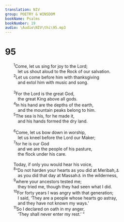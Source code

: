 ```yaml
---
translation: NIV
group: POETRY & WINSDOM
bookName: Psalms 
bookNumber: 19
audio: \Audio\NIV\thi\95.mp3
---
```


<div class="title"><h1>95</h1></div>
<span class="verse thi_95_1">  <sup>1</sup>Come, let us sing for joy to the Lord; <br/>   let us shout aloud to the Rock of our salvation. <br/></span>
<span class="verse thi_95_2">  <sup>2</sup>Let us come before him with thanksgiving <br/>   and extol him with music and song. <br/><br/></span>
<span class="verse thi_95_3">  <sup>3</sup>For the Lord is the great God, <br/>   the great King above all gods. <br/></span>
<span class="verse thi_95_4">  <sup>4</sup>In his hand are the depths of the earth, <br/>   and the mountain peaks belong to him. <br/></span>
<span class="verse thi_95_5">  <sup>5</sup>The sea is his, for he made it, <br/>   and his hands formed the dry land. <br/><br/></span>
<span class="verse thi_95_6">  <sup>6</sup>Come, let us bow down in worship, <br/>   let us kneel before the Lord our Maker; <br/></span>
<span class="verse thi_95_7">  <sup>7</sup>for he is our God <br/>   and we are the people of his pasture, <br/>   the flock under his care. <br/><br/>  Today, if only you would hear his voice, <br/></span>
<span class="verse thi_95_8">  <sup>8</sup>“Do not harden your hearts as you did at Meribah,<a data-toggle="tooltip" data-placement="bottom" title="means quarreling.">⚓</a><br/>   as you did that day at Massah<a data-toggle="tooltip" data-placement="bottom" title="means testing.">⚓</a> in the wilderness, <br/></span>
<span class="verse thi_95_9">  <sup>9</sup>where your ancestors tested me; <br/>   they tried me, though they had seen what I did. <br/></span>
<span class="verse thi_95_10">  <sup>10</sup>For forty years I was angry with that generation; <br/>   I said, ‘They are a people whose hearts go astray, <br/>   and they have not known my ways.’ <br/></span>
<span class="verse thi_95_11">  <sup>11</sup>So I declared on oath in my anger, <br/>   ‘They shall never enter my rest.’ ” <br/></span>
